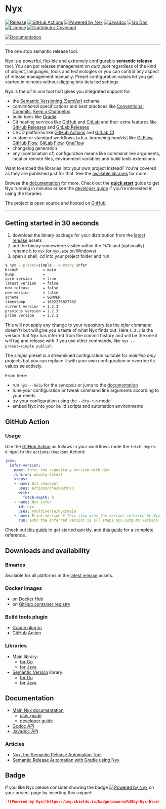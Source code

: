 # Nyx

[![Release](https://img.shields.io/github/v/release/mooltiverse/nyx?sort=semver)](https://github.com/mooltiverse/nyx/releases)
[![GitHub Actions](https://github.com/mooltiverse/nyx/actions/workflows/main.yml/badge.svg?branch=main)](https://github.com/mooltiverse/nyx/actions/workflows/main.yml)
[![Powered by Nyx](https://img.shields.io/badge/powered%20by-Nyx-blue)](https://github.com/mooltiverse/nyx)
[![Javadoc](https://javadoc.io/badge2/com.mooltiverse.oss.nyx/java/Javadoc.svg)](https://javadoc.io/doc/com.mooltiverse.oss.nyx/java)
[![Go Doc](https://godocs.io/github.com/mooltiverse/nyx/src/go/nyx?status.svg)](https://godocs.io/github.com/mooltiverse/nyx/src/go/nyx)
[![License](https://img.shields.io/badge/License-Apache%202.0-grey.svg)](LICENSE.md) [![Contributor Covenant](https://img.shields.io/badge/Contributor%20Covenant-v2.0%20adopted-grey.svg)](CODE_OF_CONDUCT.md)

[![Documentation](https://img.shields.io/static/v1?label=read%20the&message=documentation&color=blue&style=for-the-badge)](https://mooltiverse.github.io/nyx/)

----

The one stop semantic release tool.

Nyx is a powerful, flexible and extremely configurable **semantic release** tool. You can put release management on *auto pilot* regardless of the kind of project, languages, tools and technologies or you can control any aspect of release management manually. Preset configuration values let you get started in minutes without digging into detailed settings.

Nyx is the *all in one* tool that gives you integrated support for:

* the [Semantic Versioning (SemVer)](https://semver.org/) scheme
* *conventional* specifications and best practices like [Conventional Commits](https://www.conventionalcommits.org/), [Keep a Changelog](https://keepachangelog.com/)
* build tools like [Gradle](https://gradle.org/)
* Git hosting services like [GitHub](https://github.com/) and [GitLab](https://gitlab.com/) and their extra features like [GitHub Releases](https://docs.github.com/en/github/administering-a-repository/about-releases) and [GitLab Releases](https://docs.gitlab.com/ee/user/project/releases/)
* CI/CD platforms like [GitHub Actions](https://github.com/features/actions) and [GitLab CI](https://docs.gitlab.com/ee/ci/)
* custom or standard workflows (a.k.a. *branching models*) like [GitFlow](https://nvie.com/posts/a-successful-git-branching-model/), [GitHub Flow](https://help.github.com/en/github/collaborating-with-issues-and-pull-requests/github-flow), [GitLab Flow](https://docs.gitlab.com/ee/topics/gitlab_flow.html), [OneFlow](https://www.endoflineblog.com/oneflow-a-git-branching-model-and-workflow)
* changelog generation
* any (combination of) configuration means like command line arguments, local or remote files, environment variables and build tools extensions

Want to embed the libraries into your own project instead? You're covered as they are published just for that. See the [available libraries](#libraries) for more.

Browse the [documentation](https://mooltiverse.github.io/nyx/) for more. Check out the [**quick start**](https://mooltiverse.github.io/nyx/docs/user/quick-start/) guide to get Nyx running in minutes or see the [developer guide](https://mooltiverse.github.io/nyx/docs/developer/go/) if you're interested in using the libraries.

The project is open source and hosted on [GitHub](https://github.com/mooltiverse/nyx).

----

## Getting started in 30 seconds

1. download the binary package for your distribution from the [latest release](https://github.com/mooltiverse/nyx/releases/latest) assets
2. put the binary somewhere visible within the `PATH` and (optionally) rename it to `nyx` (or `nyx.exe` on Windows)
3. open a shell, *cd* into your project folder and run:

```bash
$ nyx --preset=simple --summary infer
branch           = main
bump             =
core version     = true
latest version   = false
new release      = false
new version      = false
scheme           = SEMVER
timestamp        = 1692276827782
current version  = 1.2.3
previous version = 1.2.3
prime version    = 1.2.3
```

This will not apply any change to your repository (as the *infer* command doesn't) but will give you a taste of what Nyx finds out. Here `1.2.3` is the version that Nyx has inferred from the commit history and will be the one it will tag and release with if you use other commands, like `nyx --preset=simple publish`.

The *simple* preset is a streamlined configuration suitable for *mainline only* projects but you can replace it with your own configuration or override its values selectively.

From here:

* run `nyx --help` for the synopsis or jump to the [documentation](https://mooltiverse.github.io/nyx/)
* tune your configuration or tweak command line arguments according to your needs
* try your configuration using the `--dry-run` mode
* embed Nyx into your build scripts and automation environments

## GitHub Action

### Usage

Use the [GitHub Action](./action.yml) as follows in your workflows (note the `fetch-depth: 0` input to the `actions/checkout` Action):

```yaml
jobs:
  infer-version:
    name: Infer the repository version with Nyx
    runs-on: ubuntu-latest
    steps:
    - name: Git checkout
      uses: actions/checkout@v3
      with:
        fetch-depth: 0
    - name: Nyx infer
      id: nyx
      uses: mooltiverse/nyx@main
    - name: Print version # This step uses the version inferred by Nyx
      run: echo the inferred version is ${{ steps.nyx.outputs.version }}
```

Check out [this guide](https://mooltiverse.github.io/nyx/docs/user/quick-start/github-action) to get started quickly, and [this guide](https://mooltiverse.github.io/nyx/docs/user/introduction/usage#using-the-github-action) for a complete reference.

## Downloads and availability

### Binaries

Available for all platforms in the [latest release](https://github.com/mooltiverse/nyx/releases/latest) assets.

### Docker images

* on [Docker Hub](https://hub.docker.com/repository/docker/mooltiverse/nyx)
* on [GitHub container registry](https://github.com/mooltiverse/nyx/pkgs/container/nyx)

### Build tools plugin

* [Gradle plug-in](https://plugins.gradle.org/plugin/com.mooltiverse.oss.nyx)
* [GitHub Action](#github-action)

### Libraries

* Main library:
  * [for Go](https://mooltiverse.github.io/nyx/docs/developer/go/nyx-main)
  * [for Java](https://mooltiverse.github.io/nyx/docs/developer/java/nyx-main)
* [Semantic Version](https://semver.org/) library:
  * [for Go](https://mooltiverse.github.io/nyx/docs/developer/go/semantic-version)
  * [for Java](https://mooltiverse.github.io/nyx/docs/developer/java/semantic-version)

## Documentation

* [Main Nyx documentation](https://mooltiverse.github.io/nyx/)
  * [user guide](https://mooltiverse.github.io/nyx/docs/user/quick-start/)
  * [developer guide](https://mooltiverse.github.io/nyx/docs/developer/go/)
* [Godoc API](https://godocs.io/github.com/mooltiverse/nyx/src/go/nyx)
* [Javadoc API](https://javadoc.io/doc/com.mooltiverse.oss.nyx/java)
  
### Articles

* [Nyx, the Semantic Release Automation Tool](https://levelup.gitconnected.com/nyx-the-semantic-release-automation-tool-4e2dfa949f38)
* [Semantic Release Automation with Gradle using Nyx](https://levelup.gitconnected.com/semantic-release-automation-with-gradle-using-nyx-ba345235a365)


## Badge

If you like Nyx please consider showing the badge [![Powered by Nyx](https://img.shields.io/badge/Powered%20by-Nyx-blue)](https://github.com/mooltiverse/nyx) on your project page by inserting this snippet:

```md
[![Powered by Nyx](https://img.shields.io/badge/powered%20by-Nyx-blue)](https://github.com/mooltiverse/nyx)
```
